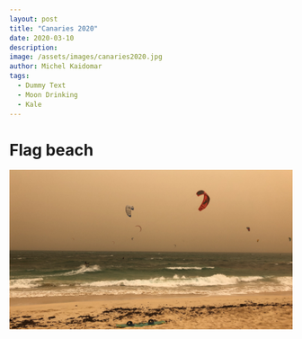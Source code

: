 ```yaml
---
layout: post
title: "Canaries 2020"
date: 2020-03-10
description: 
image: /assets/images/canaries2020.jpg
author: Michel Kaidomar
tags: 
  - Dummy Text
  - Moon Drinking
  - Kale
---
```

# Flag beach

![Placeholder](/assets/images/canaries20202.jpg)


